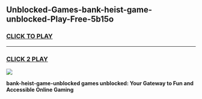 
## Unblocked-Games-bank-heist-game-unblocked-Play-Free-5b15o
<h3>
<a href="https://premium76.site?title=bank-heist-game-unblocked&ref=21A">CLICK TO PLAY</a></h3>
<hr>

<h3>
<a href="https://premium76.site?title=bank-heist-game-unblocked&ref=21A">CLICK 2 PLAY</a>
  
</h3>

<a href="https://premium76.site?title=bank-heist-game-unblocked&ref=21A"><img src="https://clearcache.store/games.png"></a>


**bank-heist-game-unblocked games unblocked: Your Gateway to Fun and Accessible Online Gaming**
